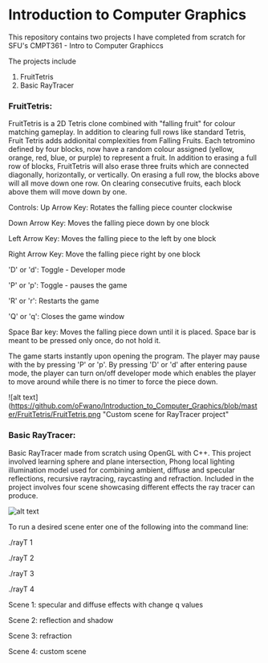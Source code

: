 # Introduction to Computer Graphics

This repository contains two projects I have completed from scratch for SFU's CMPT361 - Intro to Computer Graphiccs

The projects include
  1. FruitTetris
  2. Basic RayTracer
  
  
### FruitTetris: 
  
FruitTetris is a 2D Tetris clone combined with "falling fruit" for colour matching gameplay. In addition to clearing full rows like standard Tetris, Fruit Tetris adds addionital complexities from Falling Fruits. Each tetromino defined by four blocks, now have a random colour assigned (yellow, orange, red, blue, or purple) to represent a fruit. In addition to erasing a full row of blocks, FruitTetris will also erase three fruits which are connected diagonally, horizontally, or vertically. On erasing a full row, the blocks above will all move down one row. On clearing consecutive fruits, each block above them will move down by one. 
 
 Controls:
  Up Arrow Key: Rotates the falling piece counter clockwise
  
  Down Arrow Key: Moves the falling piece down by one block
  
  Left Arrow Key: Moves the  falling piece to the left by one block
  
  Right Arrow Key: Move the falling piece right by one block

  'D' or 'd': Toggle - Developer mode
  
  'P' or 'p': Toggle - pauses the game
  
  'R' or 'r': Restarts the game
  
  'Q' or 'q': Closes the game window

  Space Bar key: Moves the falling piece down until it is placed. Space bar is meant to be pressed only once, do not hold it.

 The game starts instantly upon opening the program. The player may pause with the by pressing 'P' or 'p'.
 By pressing 'D' or 'd' after entering pause mode, the player can turn on/off developer mode which enables the player to move 
 around while there is no timer to force the piece down. 
 
 ![alt text](https://github.com/oFwano/Introduction_to_Computer_Graphics/blob/master/FruitTetris/FruitTetris.png "Custom scene for RayTracer project"

### Basic RayTracer: 

Basic RayTracer made from scratch using OpenGL with C++. This project involved learning sphere and plane intersection, Phong local lighting 
illumination model used for combining ambient, diffuse and specular reflections, recursive raytracing, raycasting and refraction. 
Included in the project involves four scene showcasing different effects the ray tracer can produce. 

![alt text](https://github.com/oFwano/Introduction_to_Computer_Graphics/blob/master/rayT/s4.jpg "Custom scene for RayTracer project")


To run a desired scene enter one of the following into the command line:

./rayT 1

./rayT 2

./rayT 3

./rayT 4

Scene 1: specular and diffuse effects with change q values

Scene 2: reflection and shadow

Scene 3: refraction

Scene 4: custom scene
